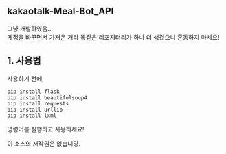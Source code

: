 ## kakaotalk-Meal-Bot_API
그냥 개발하였음..    
계정을 바꾸면서 가져온 거라 똑같은 리포지터리가 하나 더 생겼으니 혼동하지 마세요!
 
## 1. 사용법
사용하기 전에,
```
pip install flask    
pip install beautifulsoup4    
pip install requests    
pip install urllib    
pip install lxml    
```
명령어를 실행하고 사용하세요!

이 소스의 저작권은 없습니당.